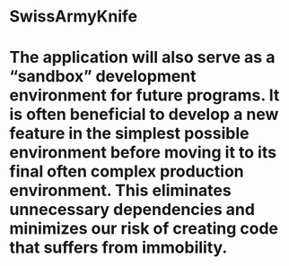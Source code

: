 # SwissArmyKnife
# The application will also serve as a “sandbox” development environment for future programs. It is often beneficial to develop a new feature in the simplest possible environment before moving it to its final often complex production environment. This eliminates unnecessary dependencies and minimizes our risk of creating code that suffers from immobility.

